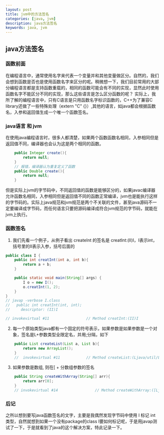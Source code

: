 ```yaml
---
layout: post
title: jvm中的方法签名
categories: [java, jvm]
description: java方法签名
keywords: java, jvm
---
```


## java方法签名

### 函数前面
在编程语言中，通常使用名字来代表一个变量并和其他变量做区分。自然的，我们会想到函数是否也是使用函数名字来区分的呢。稍微想一下，我们目前常用的大部分编程语言都是支持函数重载的，相同的函数可能会有不同的实现，显然此时使用函数名字不能区分不同的实现，那么这些语言是怎么区分函数的呢？
实际上，我所了解的编程语言中，只有C语言是只用函数名字标识函数的，C++为了兼容C library还做了一些特殊处理（extern "C" {}）,其他的语言，如java都会根据函数名，入参和返回值生成一个唯一个函数签名。
### java语言 和 jvm
在使用java编程语言时，很多人都清楚，如果两个函数函数名相同，入参相同但是返回值不同，编译器也会认为这是两个相同的函数。
```java
    public Integer create(){
        return null;
    }
    // 报错，编译器认为重复定义了函数
    public Double create(){
        return null;
    }
```
但是实际上jvm的字节码中，不同返回值的函数是能够区分的，如果javac编译器允许函数名相同，入参相同但是返回值不同的函数正常编译，jvm也是能执行这样的字节码的。实际上java规范和jvm规范是两个不关联的文件，甚至java源码不一定要编译成字节码，而任何语言只要把源码编译成符合jvm规范的字节码，就能在jvm上执行。
### 函数签名
1. 我们先看一个例子，从例子看出 createInt 的签名是 creatInt:(II)I，I表示int，括号里的II表示入参，括号后面的
```java
public class I {
    public int creatInt(int a, int b){
        return a + b;
    }

    public static void main(String[] args) {
        I o = new I();
        o.creatInt(1, 2);
    }
}
// javap -verbose I.class
//   public int creatInt(int, int);
//     descriptor: (II)I

// invokevirtual #11                 // Method creatInt:(II)I
```
2. 每一个原始类型java都有一个固定的符号表示，如果参数是如果参数是一个对象，签名是L+参数类型全限定名，并用;分隔，如下
```java
    public List createList(List a, List b){
        return new ArrayList();
    }
    //  invokevirtual #11            // Method createList:(Ljava/util/List;Ljava/util/List;)Ljava/util/List;
```
3. 如果参数是数组, 则在[ + 分数组参数的签名
```java
    public String createWithArray(String[] arr){
        return arr[0];
    }
    // invokevirtual #14                 // Method createWithArray:([Ljava/lang/String;)Ljava/lang/String;
```
### 后记
之所以想到要写java函数签名的文字，主要是我偶然发现字节码中使用 I 标记 int 类型，自然就想到如果一个没有package的class I要如何标记呢，于是用javap测试了一下，于是就看到了java的这个解决方案，特此记录一下。